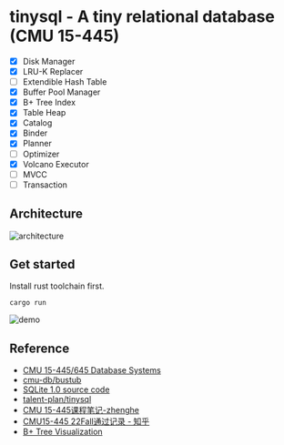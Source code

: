# tinysql - A tiny relational database (CMU 15-445)
- [x] Disk Manager
- [x] LRU-K Replacer
- [ ] Extendible Hash Table
- [x] Buffer Pool Manager
- [x] B+ Tree Index
- [x] Table Heap
- [x] Catalog
- [x] Binder
- [x] Planner
- [ ] Optimizer
- [x] Volcano Executor
- [ ] MVCC
- [ ] Transaction

## Architecture
![architecture](./docs/tinysql-architecture.png)

## Get started
Install rust toolchain first.
```
cargo run
```
![demo](./docs/tinysql-demo.png)

## Reference
- [CMU 15-445/645 Database Systems](https://15445.courses.cs.cmu.edu/fall2022/)
- [cmu-db/bustub](https://github.com/cmu-db/bustub)
- [SQLite 1.0 source code](https://www.sqlite.org/src/info/f37dd18e3fc6314e)
- [talent-plan/tinysql](https://github.com/talent-plan/tinysql)
- [CMU 15-445课程笔记-zhenghe](https://zhenghe.gitbook.io/open-courses/cmu-15-445-645-database-systems/relational-data-model)
- [CMU15-445 22Fall通过记录 - 知乎](https://www.zhihu.com/column/c_1605901992903004160)
- [B+ Tree Visualization](https://www.cs.usfca.edu/~galles/visualization/BPlusTree.html)